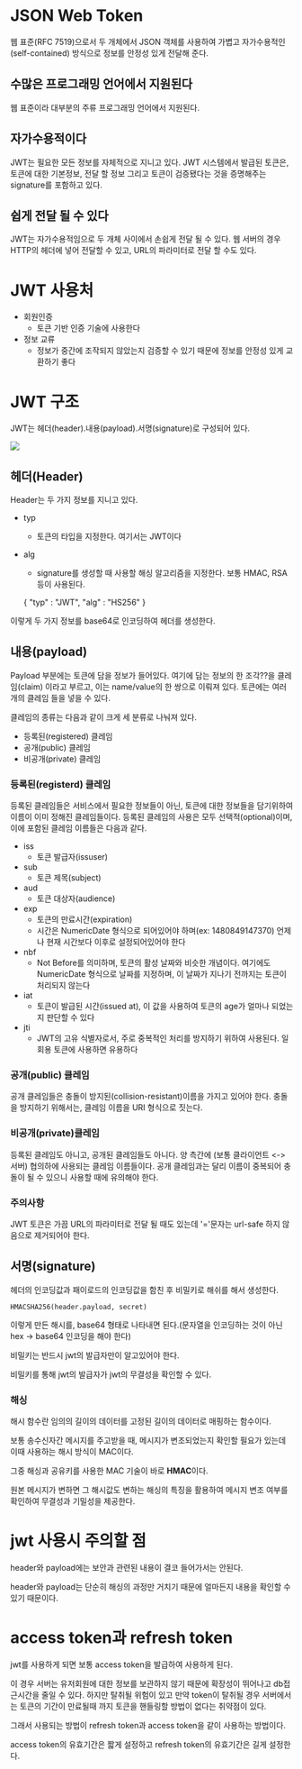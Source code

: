 # JSON Web Token
웹 표준(RFC 7519)으로서 두 개체에서 JSON 객체를 사용하여 가볍고 자가수용적인(self-contained) 방식으로 정보를 안정성 있게 전달해 준다.

## 수많은 프로그래밍 언어에서 지원된다
웹 표준이라 대부분의 주류 프로그래밍 언어에서 지원된다.

## 자가수용적이다
JWT는 필요한 모든 정보를 자체적으로 지니고 있다. JWT 시스템에서 발급된 토큰은, 토큰에 대한 기본정보, 전달 할 정보 그리고 토큰이 검증됐다는 것을 증명해주는 signature를 포함하고 있다.

## 쉽게 전달 될 수 있다
JWT는 자가수용적임으로 두 개체 사이에서 손쉽게 전달 될 수 있다. 웹 서버의 경우 HTTP의 헤더에 넣어 전달할 수 있고, URL의 파라미터로 전달 할 수도 있다.

# JWT 사용처
* 회원인증
    * 토큰 기반 인증 기술에 사용한다
* 정보 교류
    * 정보가 중간에 조작되지 않았는지 검증할 수 있기 때문에 정보를 안정성 있게 교환하기 좋다

# JWT 구조
JWT는 헤더(header).내용(payload).서명(signature)로 구성되어 있다. 

![](https://velopert.com/wp-content/uploads/2016/12/jwt.png)

## 헤더(Header)
Header는 두 가지 정보를 지니고 있다.

* typ 
    * 토큰의 타입을 지정한다. 여기서는 JWT이다
* alg
    * signature를 생성할 때 사용할 해싱 알고리즘을 지정한다. 보통 HMAC, RSA등이 사용된다. 


    {
        "typ" : "JWT",
        "alg" : "HS256"
    }

이렇게 두 가지 정보를 base64로 인코딩하여 헤더를 생성한다.


## 내용(payload)
Payload 부분에는 토큰에 담을 정보가 들어있다. 여기에 담는 정보의 한 조각??을 클레임(claim) 이라고 부르고, 이는 name/value의 한 쌍으로 이뤄져 있다. 토큰에는 여러 개의 클레임 들을 넣을 수 있다.

클레임의 종류는 다음과 같이 크게 세 분류로 나눠져 있다.
* 등록된(registered) 클레임
* 공개(public) 클레임
* 비공개(private) 클레임

### 등록된(registerd) 클레임
등록된 클레임들은 서비스에서 필요한 정보들이 아닌, 토큰에 대한 정보들을 담기위하여 이름이 이미 정해진 클레임들이다. 등록된 클레임의 사용은 모두 선택적(optional)이며, 이에 포함된 클레임 이름들은 다음과 같다.

* iss
    * 토큰 발급자(issuser)
* sub 
    * 토큰 제목(subject)
* aud
    * 토큰 대상자(audience)
* exp
    * 토큰의 만료시간(expiration)
    * 시간은 NumericDate 형식으로 되어있어야 하며(ex: 1480849147370) 언제나 현재 시간보다 이후로 설정되어있어야 한다
* nbf
    * Not Before를 의미하며, 토큰의 활성 날짜와 비슷한 개념이다. 여기에도 NumericDate 형식으로 날짜를 지정하며, 이 날짜가 지나기 전까지는 토큰이 처리되지 않는다
* iat
    * 토큰이 발급된 시간(issued at), 이 값을 사용하여 토큰의 age가 얼마나 되었는지 판단할 수 있다
* jti 
    * JWT의 고유 식별자로서, 주로 중복적인 처리를 방지하기 위하여 사용된다. 일회용 토큰에 사용하면 유용하다

### 공개(public) 클레임
공개 클레임들은 충돌이 방지된(collision-resistant)이름을 가지고 있어야 한다. 충돌을 방지하기 위해서는, 클레임 이름을 URI 형식으로 짓는다.

### 비공개(private)클레임
등록된 클레임도 아니고, 공개된 클레임들도 아니다. 양 측간에 (보통 클라이언트 <-> 서버) 협의하에 사용되는 클레임 이름들이다. 공개 클레임과는 달리 이름이 중복되어 충돌이 될 수 있으니 사용할 때에 유의해야 한다.

### 주의사항
JWT 토큰은 가끔 URL의 파라미터로 전달 될 때도 있는데 '='문자는 url-safe 하지 않음으로 제거되어야 한다.


## 서명(signature)
헤더의 인코딩값과 패이로드의 인코딩값을 함친 후 비밀키로 해쉬를 해서 생성한다.
 
    HMACSHA256(header.payload, secret)

이렇게 만든 해시를, base64 형태로 나타내면 된다.(문자열을 인코딩하는 것이 아닌 hex -> base64 인코딩을 해야 한다)

비밀키는 반드시 jwt의 발급자만이 알고있어야 한다. 

비밀키를 통해 jwt의 발급자가 jwt의 무결성을 확인할 수 있다.  

### 해싱
해시 함수란 임의의 길이의 데이터를 고정된 길이의 데이터로 매핑하는 함수이다. 

보통 송수신자간 메시지를 주고받을 때, 메시지가 변조되었는지 확인할 필요가 있는데 이때 사용하는 해시 방식이 MAC이다.

그중 해싱과 공유키를 사용한 MAC 기술이 바로 **HMAC**이다.

원본 메시지가 변하면 그 해시값도 변하는 해싱의 특징을 활용하여 메시지 변조 여부를 확인하여 무결성과 기밀성을 제공한다.

# jwt 사용시 주의할 점
header와 payload에는 보안과 관련된 내용이 결코 들어가서는 안된다.

header와 payload는 단순히 해싱의 과정만 거치기 때문에 얼마든지 내용을 확인할 수 있기 때문이다. 



# access token과 refresh token
jwt를 사용하게 되면 보통 access token을 발급하여 사용하게 된다. 

이 경우 서버는 유저회원에 대한 정보를 보관하지 않기 때문에 확장성이 뛰어나고 db접근시간을 줄일 수 있다. 하지만 탈취될 위험이 있고 만약 token이 탈취될 경우 서버에서는 토큰의 기간이 만료될때 까지 토큰을 핸들링할 방법이 없다는 취약점이 있다.

그래서 사용되는 방법이 refresh token과 access token을 같이 사용하는 방법이다. 

access token의 유효기간은 짧게 설정하고 refresh token의 유효기간은 길게 설정한다.
